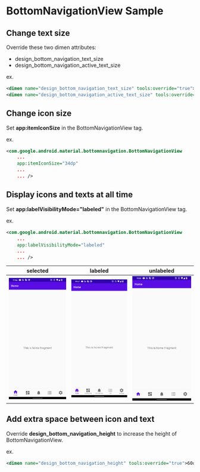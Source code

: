 # BottomNavigationView Sample

## Change text size

Override these two dimen attributes:

- design_bottom_navigation_text_size
- design_bottom_navigation_active_text_size

ex.

```xml
<dimen name="design_bottom_navigation_text_size" tools:override="true">10sp</dimen>
<dimen name="design_bottom_navigation_active_text_size" tools:override="true">10sp</dimen>
```

## Change icon size

Set **app:itemIconSize** in the BottomNavigationView tag.

ex.

```xml
<com.google.android.material.bottomnavigation.BottomNavigationView
    ...
    app:itemIconSize="34dp"
    ...
    ... />
```

## Display icons and texts at all time

Set **app:labelVisibilityMode="labeled"** in the BottomNavigationView tag.

ex.

```xml
<com.google.android.material.bottomnavigation.BottomNavigationView
    ...
    app:labelVisibilityMode="labeled"
    ...
    ... />
```

|selected|labeled|unlabeled|
|:--:|:--:|:--:|
|<img src="static/sc1.png" width=250/>|<img src="static/sc2.png" width=250/>|<img src="static/sc3.png" width=250/>|

## Add extra space between icon and text

Override **design_bottom_navigation_height** to increase the height of BottomNavigationView.

ex.

```xml
<dimen name="design_bottom_navigation_height" tools:override="true">60dp</dimen>
```
